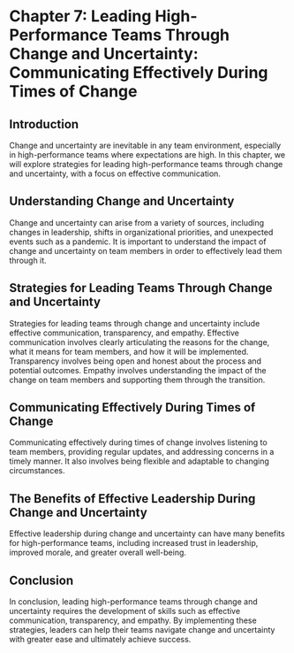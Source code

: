 Chapter 7: Leading High-Performance Teams Through Change and Uncertainty: Communicating Effectively During Times of Change
==========================================================================================================================

Introduction
------------

Change and uncertainty are inevitable in any team environment, especially in high-performance teams where expectations are high. In this chapter, we will explore strategies for leading high-performance teams through change and uncertainty, with a focus on effective communication.

Understanding Change and Uncertainty
------------------------------------

Change and uncertainty can arise from a variety of sources, including changes in leadership, shifts in organizational priorities, and unexpected events such as a pandemic. It is important to understand the impact of change and uncertainty on team members in order to effectively lead them through it.

Strategies for Leading Teams Through Change and Uncertainty
-----------------------------------------------------------

Strategies for leading teams through change and uncertainty include effective communication, transparency, and empathy. Effective communication involves clearly articulating the reasons for the change, what it means for team members, and how it will be implemented. Transparency involves being open and honest about the process and potential outcomes. Empathy involves understanding the impact of the change on team members and supporting them through the transition.

Communicating Effectively During Times of Change
------------------------------------------------

Communicating effectively during times of change involves listening to team members, providing regular updates, and addressing concerns in a timely manner. It also involves being flexible and adaptable to changing circumstances.

The Benefits of Effective Leadership During Change and Uncertainty
------------------------------------------------------------------

Effective leadership during change and uncertainty can have many benefits for high-performance teams, including increased trust in leadership, improved morale, and greater overall well-being.

Conclusion
----------

In conclusion, leading high-performance teams through change and uncertainty requires the development of skills such as effective communication, transparency, and empathy. By implementing these strategies, leaders can help their teams navigate change and uncertainty with greater ease and ultimately achieve success.


